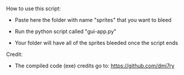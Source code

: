 How to use this script: 

 - Paste here the folder with name "sprites" that you want to bleed

 - Run the python script called "gui-app.py"

 - Your folder will have all of the sprites bleeded once the script ends

Credit:

 - The compiled code (exe) credits go to: https://github.com/dmi7ry